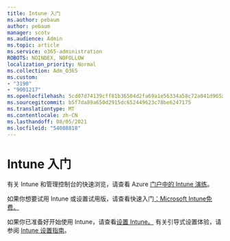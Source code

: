 ```yaml
---
title: Intune 入门
ms.author: pebaum
author: pebaum
manager: scotv
ms.audience: Admin
ms.topic: article
ms.service: o365-administration
ROBOTS: NOINDEX, NOFOLLOW
localization_priority: Normal
ms.collection: Adm_O365
ms.custom:
- "3190"
- "9001217"
ms.openlocfilehash: 5cd07d74139cff81b36504d2fa69a1e56334a58c72a041d965a1d80c55ee3d7e
ms.sourcegitcommit: b5f7da89a650d2915dc652449623c78be6247175
ms.translationtype: MT
ms.contentlocale: zh-CN
ms.lasthandoff: 08/05/2021
ms.locfileid: "54088818"
---
```

# <a name="getting-started-with-intune"></a>Intune 入门

有关 Intune 和管理控制台的快速浏览，请查看 Azure [门户中的 Intune 演练](https://docs.microsoft.com/mem/intune/fundamentals/tutorial-walkthrough-endpoint-manager)。

如果你想要试用 Intune 或设置试用版，请查看快速入门[：Microsoft Intune免费。](https://docs.microsoft.com/intune/fundamentals/free-trial-sign-up)

如果你已准备好开始使用 Intune，请查看[设置 Intune。](https://docs.microsoft.com/mem/intune/fundamentals/setup-steps) 有关引导式设置体验，请参阅 [Intune 设置指南](https://admin.microsoft.com/AdminPortal/Home?ref=/modernonboarding/intunesetupguide)。